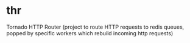 # thr
Tornado HTTP Router (project to route HTTP requests to redis queues, popped by specific workers which rebuild incoming http requests)
